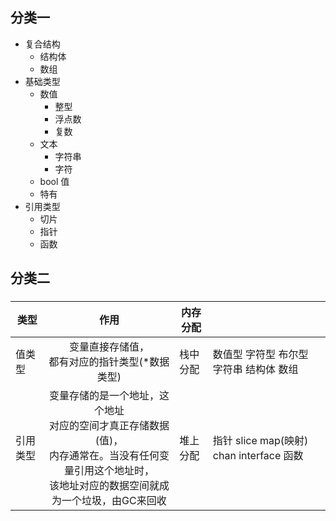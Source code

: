 ## 分类一

*   复合结构
    *   结构体
    *   数组
*   基础类型
    *   数值
        *   整型
        *   浮点数
        *   复数
    *   文本
        *   字符串
        *   字符
    *   bool 值
    *   特有
*   引用类型
    *   切片
    *   指针
    *   函数



## 分类二



### 

| 类型     |                             作用                             | 内存分配 |                                                              |
| -------- | :----------------------------------------------------------: | -------- | ------------------------------------------------------------ |
| 值类型   |      变量直接存储值，<br>都有对应的指针类型(*数据类型)       | 栈中分配 | 数值型      字符型      布尔型      字符串           结构体    数组 |
| 引用类型 | 变量存储的是一个地址，这个地址<br/>对应的空间才真正存储数据(值)，<br/>内存通常在。当没有任何变量引用这个地址时，<br/>该地址对应的数据空间就成为一个垃圾，由GC来回收 | 堆上分配 | 指针  slice   map(映射)   chan    interface 函数             |
